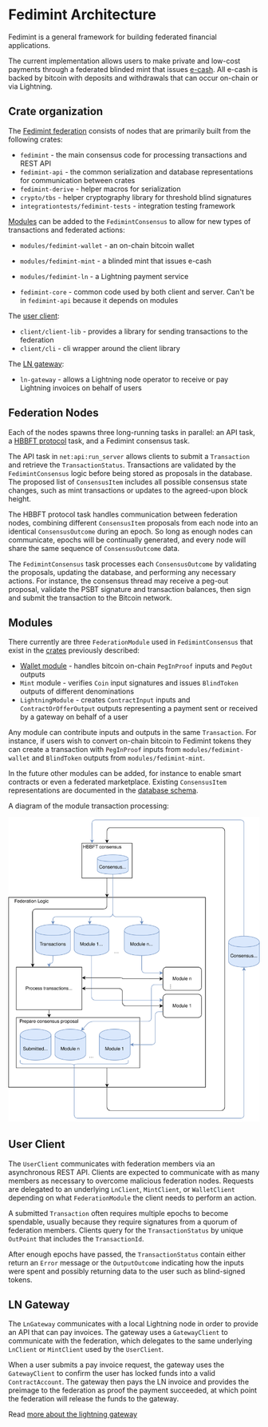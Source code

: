 # Fedimint Architecture

Fedimint is a general framework for building federated financial applications.

The current implementation allows users to make private and low-cost payments through a federated blinded mint that issues [e-cash](https://en.wikipedia.org/wiki/Ecash).
All e-cash is backed by bitcoin with deposits and withdrawals that can occur on-chain or via Lightning.

## Crate organization
The [Fedimint federation](#Federation-Nodes) consists of nodes that are primarily built from the following crates:
* `fedimint` - the main consensus code for processing transactions and REST API
* `fedimint-api` - the common serialization and database representations for communication between crates
* `fedimint-derive` - helper macros for serialization
* `crypto/tbs` - helper cryptography library for threshold blind signatures
* `integrationtests/fedimint-tests` - integration testing framework

[Modules](#Modules) can be added to the `FedimintConsensus` to allow for new types of transactions and federated actions:
* `modules/fedimint-wallet` - an on-chain bitcoin wallet
* `modules/fedimint-mint` - a blinded mint that issues e-cash
* `modules/fedimint-ln` - a Lightning payment service

* `fedimint-core` - common code used by both client and server. Can't be in `fedimint-api` because it depends on modules

The [user client](#User-Client):
* `client/client-lib` - provides a library for sending transactions to the federation
* `client/cli` - cli wrapper around the client library

The [LN gateway](#LN-Gateway):
* `ln-gateway` - allows a Lightning node operator to receive or pay Lightning invoices on behalf of users

## Federation Nodes
Each of the nodes spawns three long-running tasks in parallel: an API task, a [HBBFT protocol](https://docs.rs/hbbft/latest/hbbft/) task, and a Fedimint consensus task.

The API task in `net:api:run_server` allows clients to submit a `Transaction` and retrieve the `TransactionStatus`.
Transactions are validated by the `FedimintConsensus` logic before being stored as proposals in the database.
The proposed list of `ConsensusItem` includes all possible consensus state changes, such as mint transactions or updates to the agreed-upon block height.

The HBBFT protocol task handles communication between federation nodes, combining different `ConsensusItem` proposals from each node into an identical `ConsensusOutcome` during an epoch.
So long as enough nodes can communicate, epochs will be continually generated, and every node will share the same sequence of `ConsensusOutcome` data.

The `FedimintConsensus` task processes each `ConsensusOutcome` by validating the proposals, updating the database, and performing any necessary actions.
For instance, the consensus thread may receive a peg-out proposal, validate the PSBT signature and transaction balances, then sign and submit the transaction to the Bitcoin network.

## Modules
There currently are three `FederationModule` used in `FedimintConsensus` that exist in the [crates](#Crate-organization) previously described:
* [Wallet module](wallet_module.md) - handles bitcoin on-chain `PegInProof` inputs and `PegOut` outputs
* `Mint` module - verifies `Coin` input signatures and issues `BlindToken` outputs of different denominations
* `LightningModule` - creates `ContractInput` inputs and `ContractOrOfferOutput` outputs representing a payment sent or received by a gateway on behalf of a user

Any module can contribute inputs and outputs in the same `Transaction`.
For instance, if users wish to convert on-chain bitcoin to Fedimint tokens they can create a transaction with `PegInProof` inputs from `modules/fedimint-wallet`  and `BlindToken` outputs from `modules/fedimint-mint`.

In the future other modules can be added, for instance to enable smart contracts or even a federated marketplace.
Existing `ConsensusItem` representations are documented in the [database schema](database.md).

A diagram of the module transaction processing:

![Control and data flow in Fedimint](./architecture.svg)

## User Client
The `UserClient` communicates with federation members via an asynchronous REST API.
Clients are expected to communicate with as many members as necessary to overcome malicious federation nodes.
Requests are delegated to an underlying `LnClient`, `MintClient`, or `WalletClient` depending on what `FederationModule` the client needs to perform an action.

A submitted `Transaction` often requires multiple epochs to become spendable, usually because they require signatures from a quorum of federation members.
Clients query for the `TransactionStatus` by unique `OutPoint` that includes the `TransactionId`.

After enough epochs have passed, the `TransactionStatus` contain either return an `Error` message or the `OutputOutcome` indicating how the inputs were spent and possibly returning data to the user such as blind-signed tokens.

## LN Gateway
The `LnGateway` communicates with a local Lightning node in order to provide an API that can pay invoices.
The gateway uses a `GatewayClient` to communicate with the federation, which delegates to the same underlying `LnClient` or `MintClient` used by the `UserClient`.

When a user submits a pay invoice request, the gateway uses the `GatewayClient` to confirm the user has locked funds into a valid `ContractAccount`.
The gateway then pays the LN invoice and provides the preimage to the federation as proof the payment succeeded, at which point the federation will release the funds to the gateway.

Read [more about the lightning gateway](./gateway.md)
